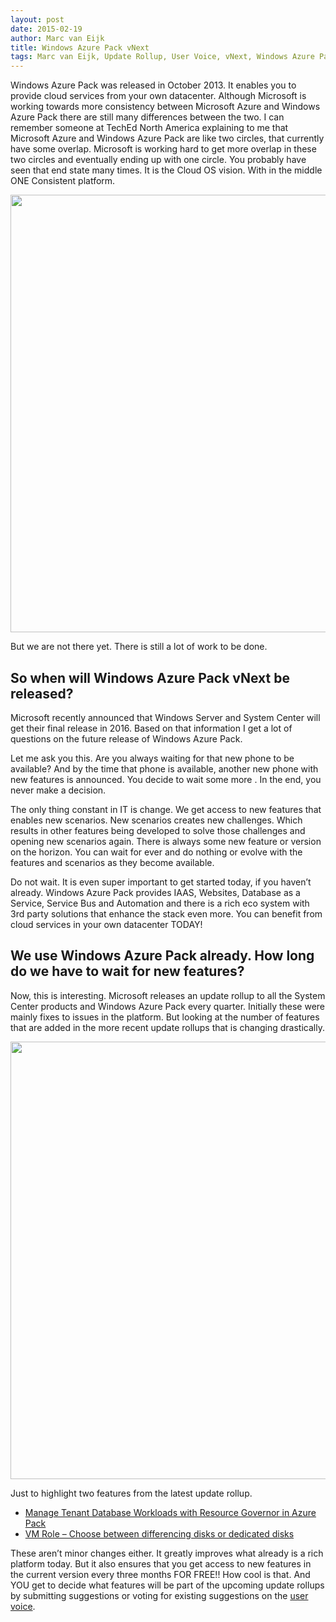 ```yaml
---
layout: post
date: 2015-02-19
author: Marc van Eijk
title: Windows Azure Pack vNext
tags: Marc van Eijk, Update Rollup, User Voice, vNext, Windows Azure Pack
---
```

Windows Azure Pack was released in October 2013. It enables you to provide cloud services from your own datacenter. Although Microsoft is working towards more consistency between Microsoft Azure and Windows Azure Pack there are still many differences between the two. I can remember someone at TechEd North America explaining to me that Microsoft Azure and Windows Azure Pack are like two circles, that currently have some overlap. Microsoft is working hard to get more overlap in these two circles and eventually ending up with one circle. You probably have seen that end state many times. It is the Cloud OS vision. With in the middle ONE Consistent platform.

<img src="/images/2015-07-21/Cloud-OS.png" width="700">

But we are not there yet. There is still a lot of work to be done.

## So when will Windows Azure Pack vNext be released?

Microsoft recently announced that Windows Server and System Center will get their final release in 2016. Based on that information I get a lot of questions on the future release of Windows Azure Pack.

Let me ask you this. Are you always waiting for that new phone to be available? And by the time that phone is available, another new phone with new features is announced. You decide to wait some more . In the end, you never make a decision.

The only thing constant in IT is change. We get access to new features that enables new scenarios. New scenarios creates new challenges. Which results in other features being developed to solve those challenges and opening new scenarios again. There is always some new feature or version on the horizon. You can wait for ever and do nothing or evolve with the features and scenarios as they become available.

Do not wait. It is even super important to get started today, if you haven’t already. Windows Azure Pack provides IAAS, Websites, Database as a Service, Service Bus and Automation and there is a rich eco system with 3rd party solutions that enhance the stack even more. You can benefit from cloud services in your own datacenter TODAY!

## We use Windows Azure Pack already. How long do we have to wait for new features?

Now, this is interesting. Microsoft releases an update rollup to all the System Center products and Windows Azure Pack every quarter. Initially these were mainly fixes to issues in the platform. But looking at the number of features that are added in the more recent update rollups that is changing drastically.

<img src="/images/2015-07-21/UR.png" width="700">

Just to highlight two features from the latest update rollup.
- [Manage Tenant Database Workloads with Resource Governor in Azure Pack](http://blogs.technet.com/b/privatecloud/archive/2015/02/16/manage-tenant-database-workloads-with-resource-governor-in-azure-pack.aspx)
- [VM Role – Choose between differencing disks or dedicated disks](http://www.hyper-v.nu/archives/mvaneijk/2015/02/windows-azure-pack-vm-role-choose-between-differencing-disks-or-dedicated-disks/)

These aren’t minor changes either. It greatly improves what already is a rich platform today. But it also ensures that you get access to new features in the current version every three months FOR FREE!! How cool is that. And YOU get to decide what features will be part of the upcoming update rollups by submitting suggestions or voting for existing suggestions on the [user voice](http://feedback.azure.com/forums/255259-azure-pack).
